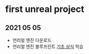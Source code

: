 # first unreal project

## 2021 05 05

* 언리얼 엔진 다운로드
* 언리얼 엔진 블루프린트 [기초 상식](https://youtu.be/EFXMW_UEDco) 학습
